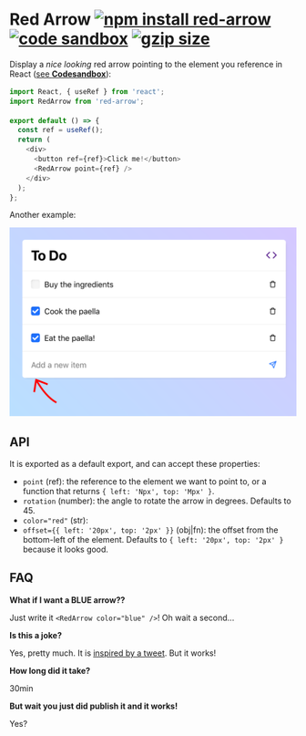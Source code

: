 # Red Arrow [![npm install red-arrow](https://img.shields.io/badge/npm%20install-red--arrow-blue.svg)](https://www.npmjs.com/package/red-arrow) [![code sandbox](https://img.shields.io/badge/%20DEMO%20➡️%20-blue.svg)](https://codesandbox.io/s/brave-robinson-gmpz8) [![gzip size](https://img.badgesize.io/franciscop/red-arrow/master/index.min.js.svg?compression=gzip)](https://github.com/franciscop/red-arrow/blob/master/index.min.js)

Display a *nice looking* red arrow pointing to the element you reference in React ([see **Codesandbox**](https://codesandbox.io/s/brave-robinson-gmpz8)):

```js
import React, { useRef } from 'react';
import RedArrow from 'red-arrow';

export default () => {
  const ref = useRef();
  return (
    <div>
      <button ref={ref}>Click me!</button>
      <RedArrow point={ref} />
    </div>
  );
};
```

Another example:

![the red arrow](./docs/example.png)

## API

It is exported as a default export, and can accept these properties:

- `point` (ref): the reference to the element we want to point to, or a function that returns `{ left: 'Npx', top: 'Mpx' }`.
- `rotation` (number): the angle to rotate the arrow in degrees. Defaults to 45.
- `color="red"` (str):
- `offset={{ left: '20px', top: '2px' }}` (obj|fn): the offset from the bottom-left of the element. Defaults to `{ left: '20px', top: '2px' }` because it looks good.


## FAQ

**What if I want a BLUE arrow??**

Just write it `<RedArrow color="blue" />`! Oh wait a second...

**Is this a joke?**

Yes, pretty much. It is [inspired by a tweet](https://twitter.com/freezydorito/status/1225110867995451394). But it works!

**How long did it take?**

30min

**But wait you just did publish it and it works!**

Yes?
